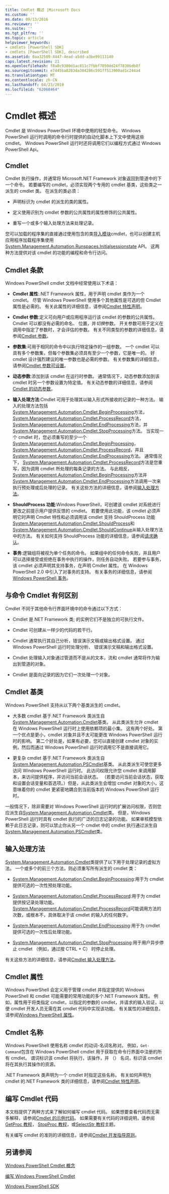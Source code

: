 ```yaml
---
title: Cmdlet 概述 |Microsoft Docs
ms.custom: ''
ms.date: 09/13/2016
ms.reviewer: ''
ms.suite: ''
ms.tgt_pltfrm: ''
ms.topic: article
helpviewer_keywords:
- cmdlets [PowerShell SDK]
- cmdlets [PowerShell SDK], described
ms.assetid: 0aa32589-4447-4ead-a5dd-a3be99113140
caps.latest.revision: 21
ms.openlocfilehash: f8a8c9300d1ac811c7fbbf7050dd24f78306db8f
ms.sourcegitcommit: e7445ba8203da304286c591ff513900ad1c244a4
ms.translationtype: MT
ms.contentlocale: zh-CN
ms.lasthandoff: 04/23/2019
ms.locfileid: "62068464"
---
```

# <a name="cmdlet-overview"></a>Cmdlet 概述

Cmdlet 是 Windows PowerShell 环境中使用的轻型命令。 Windows PowerShell 运行时调用的命令行时提供的自动化脚本上下文中使用这些 cmdlet。 Windows PowerShell 运行时还将调用它们以编程方式通过 Windows PowerShell Api。

## <a name="cmdlets"></a>Cmdlet

Cmdlet 执行操作，并通常将 Microsoft.NET Framework 对象返回到管道中的下一个命令。 若要编写的 cmdlet，必须实现两个专用的 cmdlet 基类，这些类之一派生的 cmdlet 类。 在派生的类必须：

- 声明标识为 cmdlet 的派生的类的属性。

- 定义使用识别为 cmdlet 参数的公共属性的属性修饰的公共属性。

- 重写一个或多个输入处理方法来处理记录。

您可以加载的程序集的直接通过使用包含的类[导入模块](/powershell/module/microsoft.powershell.core/import-module)cmdlet，也可以创建主机应用程序加载程序集使用[System.Management.Automation.Runspaces.Initialsessionstate](/dotnet/api/System.Management.Automation.Runspaces.InitialSessionState) API。 这两种方法提供对该 cmdlet 的功能的编程和命令行访问。

## <a name="cmdlet-terms"></a>Cmdlet 条款

Windows PowerShell cmdlet 文档中经常使用以下术语：

- **Cmdlet 属性**:.NET Framework 属性，用于声明 cmdlet 类作为一个 cmdlet。 尽管 Windows PowerShell 使用多个其他属性是可选的但 Cmdlet 属性是必需的。 有关此属性的详细信息，请参阅[Cmdlet 特性声明](./cmdlet-attribute-declaration.md)。

- **Cmdlet 参数**:定义可向用户或应用程序运行该 cmdlet 的参数的公共属性。 Cmdlet 可以都没有必需的命名、 位置，并*切换*参数。 开关参数可用于定义在调用中指定了参数时，才会评估的参数。 有关不同类型的参数的详细信息，请参阅[Cmdlet 参数](./cmdlet-parameters.md)。

- **参数集**:可用于相同的命令中以执行特定操作的一组参数。 一个 cmdlet 可以具有多个参数集，但每个参数集必须具有至少一个参数，它是唯一的。 好 cmdlet 设计强烈建议的唯一参数也是必需的参数。 有关参数集的详细信息，请参阅[Cmdlet 参数可设置](./cmdlet-parameter-sets.md)。

- **动态参数**:添加到该 cmdlet 在运行时参数。 通常情况下，动态参数添加到该 cmdlet 时另一个参数设置为特定值。 有关动态参数的详细信息，请参阅[Cmdlet 的动态参数](./cmdlet-dynamic-parameters.md)。

- **输入处理方法**:Cmdlet 可用于处理其以输入形式所接收的记录的一种方法。 输入的处理方法包括[System.Management.Automation.Cmdlet.BeginProcessing](/dotnet/api/System.Management.Automation.Cmdlet.BeginProcessing)方法， [System.Management.Automation.Cmdlet.ProcessRecord](/dotnet/api/System.Management.Automation.Cmdlet.ProcessRecord)方法， [System.Management.Automation.Cmdlet.EndProcessing](/dotnet/api/System.Management.Automation.Cmdlet.EndProcessing)方法，并[System.Management.Automation.Cmdlet.StopProcessing](/dotnet/api/System.Management.Automation.Cmdlet.StopProcessing)方法。 当实现一个 cmdlet 时，您必须重写的至少一个[System.Management.Automation.Cmdlet.BeginProcessing](/dotnet/api/System.Management.Automation.Cmdlet.BeginProcessing)， [System.Management.Automation.Cmdlet.ProcessRecord](/dotnet/api/System.Management.Automation.Cmdlet.ProcessRecord)，并且[System.Management.Automation.Cmdlet.EndProcessing](/dotnet/api/System.Management.Automation.Cmdlet.EndProcessing)方法。 通常情况下， [System.Management.Automation.Cmdlet.ProcessRecord](/dotnet/api/System.Management.Automation.Cmdlet.ProcessRecord)方法是您重写，因为调用 cmdlet 所处理的每条记录的方法。 与此相反， [System.Management.Automation.Cmdlet.BeginProcessing](/dotnet/api/System.Management.Automation.Cmdlet.BeginProcessing)方法并[System.Management.Automation.Cmdlet.EndProcessing](/dotnet/api/System.Management.Automation.Cmdlet.EndProcessing)方法调用一次来执行预处理或后处理的记录。 有关这些方法的详细信息，请参阅[输入处理方法](./cmdlet-input-processing-methods.md)。

- **ShouldProcess 功能**:Windows PowerShell，可创建该 cmdlet 对系统进行更改之前提示用户提供反馈的 cmdlet。 若要使用此功能，该 cmdlet 必须声明它时声明 Cmdlet 特性和必须调用该 cmdlet 支持 ShouldProcess 功能[System.Management.Automation.Cmdlet.ShouldProcess](/dotnet/api/System.Management.Automation.Cmdlet.ShouldProcess)和[System.Management.Automation.Cmdlet.ShouldContinue](/dotnet/api/System.Management.Automation.Cmdlet.ShouldContinue)从输入处理方法中的方法。 有关如何支持 ShouldProcess 功能的详细信息，请参阅[请求确认](./requesting-confirmation-from-cmdlets.md)。

- **事务**:逻辑组将被视为单个任务的命令。 如果组中的任何命令失败，并且用户可以选择接受或拒绝在事务中执行的操作，则任务自动失败。 若要参与事务，该 cmdlet 必须声明其支持事务，在声明 Cmdlet 属性。 在 Windows PowerShell 2.0 中引入了对事务的支持。 有关事务的详细信息，请参阅[Windows PowerShell 事务](http://msdn.microsoft.com/en-us/74d7bac7-bc53-49f1-a47a-272e8da84710)。

## <a name="how-cmdlets-differ-from-commands"></a>与命令 Cmdlet 有何区别

Cmdlet 不同于其他命令行界面环境中的命令通过以下方式：

- Cmdlet 是.NET Framework 类; 的实例它们不是独立的可执行文件。

- Cmdlet 可创建从一样少的代码的若干行。

- Cmdlet 通常执行其自己分析，错误演示文稿或输出格式设置。 通过 Windows PowerShell 运行时处理分析、 错误演示文稿和输出格式设置。

- Cmdlet 处理输入对象通过管道而不是从的文本，流和 cmdlet 通常将作为输出到管道的对象。

- Cmdlet 是面向记录的因为它们一次处理一个对象。

## <a name="cmdlet-base-classes"></a>Cmdlet 基类

Windows PowerShell 支持从以下两个基类派生的 cmdlet。

- 大多数 cmdlet 基于.NET Framework 类派生自[System.Management.Automation.Cmdlet](/dotnet/api/System.Management.Automation.Cmdlet)基类。 从此类派生允许 cmdlet 在 Windows PowerShell 运行时上使用依赖项的最小集。 这有两个好处。 第一个优点是更小，cmdlet 对象并且不太可能更改 Windows PowerShell 运行时的影响。 第二个好处是，如果有必要，您可以直接创建 cmdlet 对象的实例，然后而通过 Windows PowerShell 运行时调用它不是直接调用它。

- 更复杂 cmdlet 基于.NET Framework 类派生自[System.Management.Automation.PSCmdlet](/dotnet/api/System.Management.Automation.PSCmdlet)基类。 从此类派生可使您更多访问 Windows PowerShell 运行时。 此访问权限允许您 cmdlet 来调用脚本，来访问提供程序，并访问当前会话状态。 （若要访问当前会话状态，获取和设置会话变量和首选项。）但是，从此类派生会增加 cmdlet 对象的大小，这意味着你的 cmdlet 更紧密地耦合到当前版本的 Windows PowerShell 运行时。

一般情况下，除非需要对 Windows PowerShell 运行时的扩展访问权限，否则您应派生自[System.Management.Automation.Cmdlet](/dotnet/api/System.Management.Automation.Cmdlet)类。 但是，Windows PowerShell 运行时具有 cmdlet 执行的广泛的日志记录的功能。 如果审核模型依赖于此日志记录，则可以禁止你从另一个 cmdlet 中的 cmdlet 执行通过派生自[System.Management.Automation.PSCmdlet](/dotnet/api/System.Management.Automation.PSCmdlet)类。

## <a name="input-processing-methods"></a>输入处理方法

[System.Management.Automation.Cmdlet](/dotnet/api/System.Management.Automation.Cmdlet)类提供了以下用于处理记录的虚拟方法。 一个或多个的前三个方法，则必须重写所有派生的 cmdlet 类：

- [System.Management.Automation.Cmdlet.BeginProcessing](/dotnet/api/System.Management.Automation.Cmdlet.BeginProcessing):用于为 cmdlet 提供可选的一次性预处理功能。

- [System.Management.Automation.Cmdlet.ProcessRecord](/dotnet/api/System.Management.Automation.Cmdlet.ProcessRecord):用于为 cmdlet 提供按记录处理功能。 [System.Management.Automation.Cmdlet.ProcessRecord](/dotnet/api/System.Management.Automation.Cmdlet.ProcessRecord)可能调用方法的次数，或根本不，具体取决于该 cmdlet 的输入的任何数字。

- [System.Management.Automation.Cmdlet.EndProcessing](/dotnet/api/System.Management.Automation.Cmdlet.EndProcessing):用于为 cmdlet 提供可选的一次性后处理功能。

- [System.Management.Automation.Cmdlet.StopProcessing](/dotnet/api/System.Management.Automation.Cmdlet.StopProcessing):用于用户异步停止 cmdlet （例如，通过按 CTRL + C） 时停止处理。

有关这些方法的详细信息，请参阅[Cmdlet 输入处理方法](./cmdlet-input-processing-methods.md)。

## <a name="cmdlet-attributes"></a>Cmdlet 属性

Windows PowerShell 会定义用于管理 cmdlet 并指定提供的 Windows PowerShell 和 cmdlet 可能需要的常用功能的多个.NET Framework 属性。 例如，属性用于将类指定 cmdlet，以指定的参数的 cmdlet，并请求的输入验证，以便 cmdlet 开发人员无需在其 cmdlet 代码中实现该功能。 有关属性的详细信息，请参阅[Windows PowerShell 属性](./cmdlet-attributes.md)。

## <a name="cmdlet-names"></a>Cmdlet 名称

Windows PowerShell 使用名称 cmdlet 的动词-名词名称对。 例如，`Get-Command`包含在 Windows PowerShell cmdlet 用于获取在命令行界面中注册的所有 cmdlet。 谓词标识该 cmdlet 将执行，该操作，并 （） 名词，标识该 cmdlet 将在其执行其操作的资源。

.NET Framework 类声明为一个 cmdlet 时指定这些名称。 有关如何声明为 cmdlet 的.NET Framework 类的详细信息，请参阅[Cmdlet 特性声明](./cmdlet-class-declaration.md)。

## <a name="writing-cmdlet-code"></a>编写 Cmdlet 代码

本文档提供了两种方式来了解如何编写 cmdlet 代码。 如果想要查看代码而无需多解释，请参阅[Cmdlet 的示例代码](./examples-of-cmdlet-code.md)。 如果需要有关代码的详细说明，请参阅[GetProc 教程](./getproc-tutorial.md)， [StopProc 教程](./stopproc-tutorial.md)，或[SelectStr 教程](./selectstr-tutorial.md)主题。

有关编写 cmdlet 的准则的详细信息，请参阅[Cmdlet 开发指导原则](./cmdlet-development-guidelines.md)。

## <a name="see-also"></a>另请参阅

[Windows PowerShell Cmdlet 概念](./windows-powershell-cmdlet-concepts.md)

[编写 Windows PowerShell Cmdlet](./writing-a-windows-powershell-cmdlet.md)

[Windows PowerShell SDK](../windows-powershell-reference.md)
